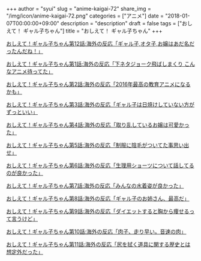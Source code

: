 +++
author = "syui"
slug = "anime-kaigai-72"
share_img = "/img/icon/anime-kaigai-72.png"
categories = ["アニメ"]
date = "2018-01-07T00:00:00+09:00"
description = "description"
draft = false
tags = ["おしえて！ ギャル子ちゃん"]
title = "おしえて！ ギャル子ちゃん"
+++


<a href="http://kaigai-otaku.jp/anime/galko-chan/og12" rel="nofollow" target="_blank" title="おしえて！ギャル子ちゃん第12話:海外の反応「ギャル子,オタ子,お嬢はあだ名だったんだね！」">おしえて！ギャル子ちゃん第12話:海外の反応「ギャル子,オタ子,お嬢はあだ名だったんだね！」</a>


<a href="http://kaigai-otaku.jp/anime/galko-chan/og01" rel="nofollow" target="_blank" title="おしえて！ギャル子ちゃん第1話:海外の反応「下ネタジョーク飛ばしまくり こんなアニメ待ってた」">おしえて！ギャル子ちゃん第1話:海外の反応「下ネタジョーク飛ばしまくり こんなアニメ待ってた」</a>


<a href="http://kaigai-otaku.jp/anime/galko-chan/og02" rel="nofollow" target="_blank" title="おしえて！ギャル子ちゃん第2話:海外の反応「2016年最高の教育アニメになるかも」">おしえて！ギャル子ちゃん第2話:海外の反応「2016年最高の教育アニメになるかも」</a>


<a href="http://kaigai-otaku.jp/anime/galko-chan/og03" rel="nofollow" target="_blank" title="おしえて！ギャル子ちゃん第3話:海外の反応「ギャル子は日焼けしていない方がずっといい」">おしえて！ギャル子ちゃん第3話:海外の反応「ギャル子は日焼けしていない方がずっといい」</a>


<a href="http://kaigai-otaku.jp/anime/galko-chan/og04" rel="nofollow" target="_blank" title="おしえて！ギャル子ちゃん第4話:海外の反応「取り乱しているお嬢は可愛かった」">おしえて！ギャル子ちゃん第4話:海外の反応「取り乱しているお嬢は可愛かった」</a>


<a href="http://kaigai-otaku.jp/anime/galko-chan/og05" rel="nofollow" target="_blank" title=" おしえて！ギャル子ちゃん第5話:海外の反応「制服に陰毛がついてた事思い出せ」"> おしえて！ギャル子ちゃん第5話:海外の反応「制服に陰毛がついてた事思い出せ」</a>


<a href="http://kaigai-otaku.jp/anime/galko-chan/og06" rel="nofollow" target="_blank" title="おしえて！ギャル子ちゃん第6話:海外の反応「生理用ショーツについて話してるのが良かった」">おしえて！ギャル子ちゃん第6話:海外の反応「生理用ショーツについて話してるのが良かった」</a>


<a href="http://kaigai-otaku.jp/anime/galko-chan/og07" rel="nofollow" target="_blank" title="おしえて！ギャル子ちゃん第7話:海外の反応「みんなの水着姿が良かった」">おしえて！ギャル子ちゃん第7話:海外の反応「みんなの水着姿が良かった」</a>


<a href="http://kaigai-otaku.jp/anime/galko-chan/og08" rel="nofollow" target="_blank" title=" おしえて！ギャル子ちゃん第8話:海外の反応「ギャル子のお姉さん、最高だ」"> おしえて！ギャル子ちゃん第8話:海外の反応「ギャル子のお姉さん、最高だ」</a>


<a href="http://kaigai-otaku.jp/anime/galko-chan/gk9" rel="nofollow" target="_blank" title="おしえて！ギャル子ちゃん第9話:海外の反応「ダイエットすると胸から痩せるって言うけど」">おしえて！ギャル子ちゃん第9話:海外の反応「ダイエットすると胸から痩せるって言うけど」</a>


<a href="http://kaigai-otaku.jp/anime/galko-chan/gk10" rel="nofollow" target="_blank" title="おしえて！ギャル子ちゃん第10話:海外の反応「肉子、走り早い。音速の肉」">おしえて！ギャル子ちゃん第10話:海外の反応「肉子、走り早い。音速の肉」</a>


<a href="http://kaigai-otaku.jp/anime/galko-chan/og11" rel="nofollow" target="_blank" title="おしえて！ギャル子ちゃん第11話:海外の反応「尻を拭く道具に関する歴史とは想定外だった」">おしえて！ギャル子ちゃん第11話:海外の反応「尻を拭く道具に関する歴史とは想定外だった」</a>

